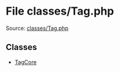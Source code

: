 File classes/Tag.php
=========

Source: [classes/Tag.php](https://github.com/PrestaShop/PrestaShop/blob/1.5.1.0/classes/Tag.php)


Classes
-------

* [TagCore](class.TagCore.md)

